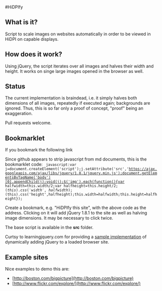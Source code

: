 #HiDPIfy

## What is it?

Script to scale images on websites automatically in order to be viewed in HiDPI on capable displays.

## How does it work?

Using jQuery, the script iterates over all images and halves their width and height. It works on singe large images opened in the browser as well.

## Status

The current implementation is braindead, i.e. it simply halves both dimensions of all images, repeatedly if executed again; backgrounds are ignored. Thus, this is so far only a proof of concept, "proof" being an exaggeration.

Pull requests welcome.

## Bookmarklet

If you bookmark the following link

Since github appears to strip javascript from md documents, this is the bookmarklet code:
<code>
javascript:var j=document.createElement('script');j.setAttribute('src','https://ajax.googleapis.com/ajax/libs/jquery/1.8.1/jquery.min.js');document.getElementsByTagName('body')[0].appendChild(j);void(j);$('img').each(function(){var halfwidth=this.width/2;var halfheight=this.height/2;$(this).css('width',halfwidth);$(this).css('height',halfheight);this.width=halfwidth;this.height=halfheight});
</code>

Create a bookmark, e.g. "HiDPIfy this site", with the above code as the address. Clicking on it will add jQuery 1.8.1 to the site as well as halving image dimensions. It may be necessary to click twice.

The base script is available in the **src** folder.

Curtsy to learningjquery.com for providing a [sample implementation](http://www.learningjquery.com/2006/12/jquerify-bookmarklet) of dynamically adding jQuery to a loaded browser site.

## Example sites
Nice examples to demo this are:

* [http://boston.com/bigpicture](http://boston.com/bigpicture)
* [http://www.flickr.com/explore/](http://www.flickr.com/explore/)
